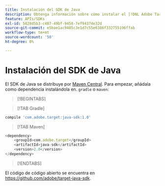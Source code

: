 ```yaml
---
title: Instalación del SDK de Java
description: Obtenga información sobre cómo instalar el [!DNL Adobe Target] SDK de Java.
feature: APIs/SDKs
exl-id: 5828d5b3-c487-49bf-9458-7ef94374e32d
source-git-commit: e5bae1ac9485c3e1d7c55e6386f332755196ffab
workflow-type: tm+mt
source-wordcount: '50'
ht-degree: 0%

---
```


# Instalación del SDK de Java

El SDK de Java se distribuye por [Maven Central](https://search.maven.org/artifact/com.adobe.target/target-java-sdk). Para empezar, añádala como dependencia instalándola en. `gradle` o `maven`:

>[!BEGINTABS]

>[!TAB Gradle]

```javascript {line-numbers="true"}
compile 'com.adobe.target:java-sdk:1.0'
```

>[!TAB Maven]

```javascript {line-numbers="true"}
<dependency>
    <groupId>com.adobe.target</groupId>
    <artifactId>java-sdk</artifactId>
    <version>2.0</version>
</dependency>
```

>[!ENDTABS]

El código de código abierto se encuentra en <https://github.com/adobe/target-java-sdk>.
